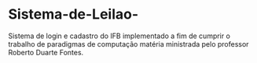 # Sistema-de-Leilao-
Sistema de login e cadastro do IFB implementado a fim de cumprir o trabalho de paradigmas de computação matéria ministrada pelo professor Roberto Duarte Fontes.
